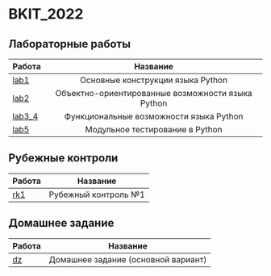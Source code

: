 # BKIT_2022
## Лабораторные работы
| Работа | Название |
|----------------|:---------:|
| [lab1](https://github.com/MaximIvanchenko18/BKIT_2022/tree/lab1) | Основные конструкции языка Python |
| [lab2](https://github.com/MaximIvanchenko18/BKIT_2022/tree/lab2) | Объектно-ориентированные возможности языка Python |
| [lab3_4](https://github.com/MaximIvanchenko18/BKIT_2022/tree/lab3_4) | Функциональные возможности языка Python |
| [lab5](https://github.com/MaximIvanchenko18/BKIT_2022/tree/lab5) | Модульное тестирование в Python |
## Рубежные контроли
| Работа | Название |
|----------------|:---------:|
| [rk1](https://github.com/MaximIvanchenko18/BKIT_2022/tree/rk1) | Рубежный контроль №1 |
## Домашнее задание
| Работа | Название |
|----------------|:---------:|
| [dz](https://github.com/MaximIvanchenko18/BKIT_2022/tree/dz) | Домашнее задание (основной вариант) |
